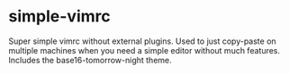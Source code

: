 # simple-vimrc
Super simple vimrc without external plugins. Used to just copy-paste on multiple machines when you need a simple editor without much features. Includes the base16-tomorrow-night theme.
